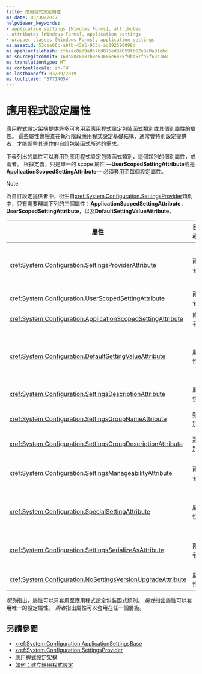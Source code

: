 ```yaml
---
title: 應用程式設定屬性
ms.date: 03/30/2017
helpviewer_keywords:
- application settings [Windows Forms], attributes
- attributes [Windows Forms], application settings
- wrapper classes [Windows Forms], application settings
ms.assetid: 53caa66c-a9fb-43a5-953c-ad092590098d
ms.openlocfilehash: cfbaac8ad9a8576d076ed34059fb62e9e0a91ebc
ms.sourcegitcommit: 160a88c8087b0e63606e6e35f9bd57fa5f69c168
ms.translationtype: MT
ms.contentlocale: zh-TW
ms.lasthandoff: 03/09/2019
ms.locfileid: "57714654"
---
```

# <a name="application-settings-attributes"></a>應用程式設定屬性
應用程式設定架構提供許多可套用至應用程式設定包裝函式類別或其個別屬性的屬性。 這些屬性會檢查在執行階段應用程式設定基礎結構，通常會特別設定提供者，才能調整其運作的自訂包裝函式所述的需求。  
  
 下表列出的屬性可以套用到應用程式設定包裝函式類別，這個類別的個別屬性，或兩者。 根據定義，只是單一的 scope 屬性 —**UserScopedSettingAttribute**或是**ApplicationScopedSettingAttribute**— 必須套用至每個設定屬性。  
  
> [!NOTE]
>  為自訂設定提供者中，衍生自<xref:System.Configuration.SettingsProvider>類別中，只有需要辨識下列的三個屬性：**ApplicationScopedSettingAttribute**， **UserScopedSettingAttribute**，以及**DefaultSettingValueAttribute**。  
  
|屬性|目標|描述|  
|---------------|------------|-----------------|  
|<xref:System.Configuration.SettingsProviderAttribute>|兩者|指定要用於持續性設定提供者的簡短名稱。<br /><br /> 如果未提供這個屬性，預設的提供者， <xref:System.Configuration.LocalFileSettingsProvider>，會假設。|  
|<xref:System.Configuration.UserScopedSettingAttribute>|兩者|為使用者範圍的應用程式設定中定義的屬性。|  
|<xref:System.Configuration.ApplicationScopedSettingAttribute>|兩者|做為應用程式範圍的應用程式設定中定義的屬性。|  
|<xref:System.Configuration.DefaultSettingValueAttribute>|屬性|指定可以還原序列化提供者的硬式編碼預設值，這個屬性的字串。<br /><br /> <xref:System.Configuration.LocalFileSettingsProvider>不需要這個屬性，而且將會覆寫任何值，提供這個屬性是否有值已保存。|  
|<xref:System.Configuration.SettingsDescriptionAttribute>|屬性|有個別的設定，主要是由執行階段和設計階段工具提供描述性的測試。|  
|<xref:System.Configuration.SettingsGroupNameAttribute>|類別|提供明確的設定群組的名稱。 如果這個屬性已遺失，<xref:System.Configuration.ApplicationSettingsBase>使用包裝函式類別名稱。|  
|<xref:System.Configuration.SettingsGroupDescriptionAttribute>|類別|設定群組中，主要是由執行階段和設計階段工具提供描述性的測試。|  
|<xref:System.Configuration.SettingsManageabilityAttribute>|兩者|指定應該提供給屬性的設定群組的零或多個可管理性服務。 可用的服務描述<xref:System.Configuration.SettingsManageability>列舉型別。|  
|<xref:System.Configuration.SpecialSettingAttribute>|屬性|指出設定屬於特殊的預先定義的類別，例如連接字串，所建議的設定提供者的特殊處理。 預先定義的類別，這個屬性由定義<xref:System.Configuration.SpecialSetting>列舉型別。|  
|<xref:System.Configuration.SettingsSerializeAsAttribute>|兩者|指定的設定群組或屬性的慣用的序列化機制。 可用的序列化機制由定義<xref:System.Configuration.SettingsSerializeAs>列舉型別。|  
|<xref:System.Configuration.NoSettingsVersionUpgradeAttribute>|屬性|指定設定提供者，應該停用所有的應用程式升級功能以標示屬性。|  
  
 *類別*指出，屬性可以只套用至應用程式設定包裝函式類別。 *屬性*指出屬性可以套用唯一的設定屬性。 *兩者*指出屬性可以套用在任一個層級。  
  
## <a name="see-also"></a>另請參閱
- <xref:System.Configuration.ApplicationSettingsBase>
- <xref:System.Configuration.SettingsProvider>
- [應用程式設定架構](application-settings-architecture.md)
- [如何：建立應用程式設定](how-to-create-application-settings.md)
